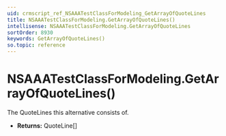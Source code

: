 ```yaml
---
uid: crmscript_ref_NSAAATestClassForModeling_GetArrayOfQuoteLines
title: NSAAATestClassForModeling.GetArrayOfQuoteLines()
intellisense: NSAAATestClassForModeling.GetArrayOfQuoteLines
sortOrder: 8930
keywords: GetArrayOfQuoteLines()
so.topic: reference
---
```


# NSAAATestClassForModeling.GetArrayOfQuoteLines()

The QuoteLines this alternative consists of.

* **Returns:** QuoteLine[]

